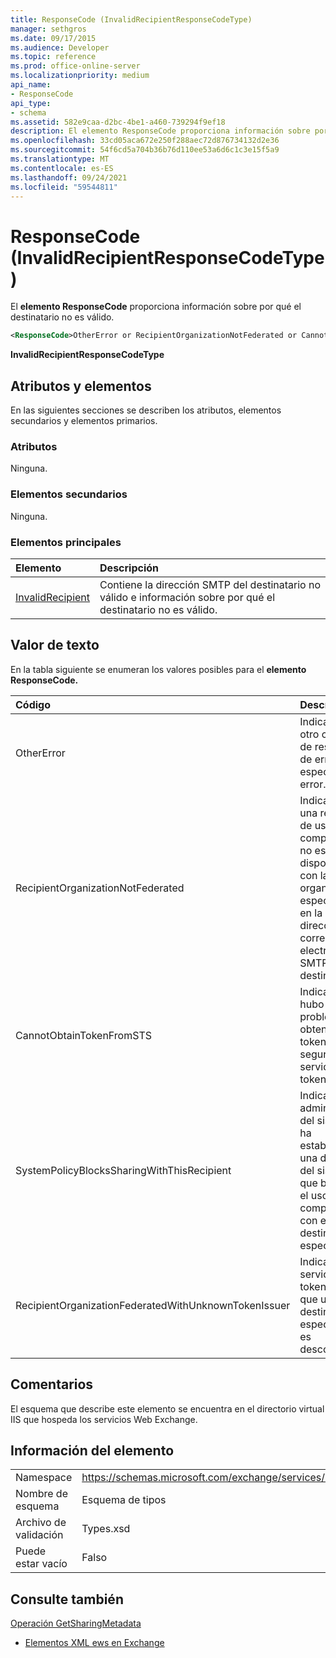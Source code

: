 ```yaml
---
title: ResponseCode (InvalidRecipientResponseCodeType)
manager: sethgros
ms.date: 09/17/2015
ms.audience: Developer
ms.topic: reference
ms.prod: office-online-server
ms.localizationpriority: medium
api_name:
- ResponseCode
api_type:
- schema
ms.assetid: 582e9caa-d2bc-4be1-a460-739294f9ef18
description: El elemento ResponseCode proporciona información sobre por qué el destinatario no es válido.
ms.openlocfilehash: 33cd05aca672e250f288aec72d876734132d2e36
ms.sourcegitcommit: 54f6cd5a704b36b76d110ee53a6d6c1c3e15f5a9
ms.translationtype: MT
ms.contentlocale: es-ES
ms.lasthandoff: 09/24/2021
ms.locfileid: "59544811"
---
```

# <a name="responsecode-invalidrecipientresponsecodetype"></a>ResponseCode (InvalidRecipientResponseCodeType)

El **elemento ResponseCode** proporciona información sobre por qué el destinatario no es válido. 
  
```XML
<ResponseCode>OtherError or RecipientOrganizationNotFederated or CannotObtainTokenFromSTS or SystemPolicyBlocksSharingWithThisRecipient or RecipientOrganizationFederatedWithUnknownTokenIssuer</ResponseCode>
```

 **InvalidRecipientResponseCodeType**
## <a name="attributes-and-elements"></a>Atributos y elementos

En las siguientes secciones se describen los atributos, elementos secundarios y elementos primarios.
  
### <a name="attributes"></a>Atributos

Ninguna.
  
### <a name="child-elements"></a>Elementos secundarios

Ninguna.
  
### <a name="parent-elements"></a>Elementos principales

|**Elemento**|**Descripción**|
|:-----|:-----|
|[InvalidRecipient](invalidrecipient.md) <br/> |Contiene la dirección SMTP del destinatario no válido e información sobre por qué el destinatario no es válido.  <br/> |
   
## <a name="text-value"></a>Valor de texto

En la tabla siguiente se enumeran los valores posibles para el **elemento ResponseCode.** 
  
|**Código**|**Descripción**|
|:-----|:-----|
|OtherError  <br/> |Indica que otro código de respuesta de error no especifica el error.  <br/> |
|RecipientOrganizationNotFederated  <br/> |Indica que una relación de uso compartido no está disponible con la organización especificada en la dirección de correo electrónico SMTP del destinatario.  <br/> |
|CannotObtainTokenFromSTS  <br/> |Indica que hubo un problema al obtener un token de seguridad del servidor de tokens.  <br/> |
|SystemPolicyBlocksSharingWithThisRecipient  <br/> |Indica que el administrador del sistema ha establecido una directiva del sistema que bloquea el uso compartido con el destinatario especificado.  <br/> |
|RecipientOrganizationFederatedWithUnknownTokenIssuer  <br/> |Indica que el servicio de token seguro que usa el destinatario especificado es desconocido.  <br/> |
   
## <a name="remarks"></a>Comentarios

El esquema que describe este elemento se encuentra en el directorio virtual IIS que hospeda los servicios Web Exchange.
  
## <a name="element-information"></a>Información del elemento

|||
|:-----|:-----|
|Namespace  <br/> |https://schemas.microsoft.com/exchange/services/2006/types  <br/> |
|Nombre de esquema  <br/> |Esquema de tipos  <br/> |
|Archivo de validación  <br/> |Types.xsd  <br/> |
|Puede estar vacío  <br/> |Falso  <br/> |
   
## <a name="see-also"></a>Consulte también



[Operación GetSharingMetadata](getsharingmetadata-operation.md)


- [Elementos XML ews en Exchange](ews-xml-elements-in-exchange.md)

